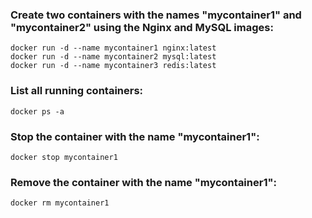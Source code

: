 ### Create two containers with the names "mycontainer1" and "mycontainer2" using the Nginx and MySQL images:

```
docker run -d --name mycontainer1 nginx:latest
docker run -d --name mycontainer2 mysql:latest
docker run -d --name mycontainer3 redis:latest
```

### List all running containers:

```
docker ps -a

```

### Stop the container with the name "mycontainer1":

```
docker stop mycontainer1

```


### Remove the container with the name "mycontainer1":

```
docker rm mycontainer1


```